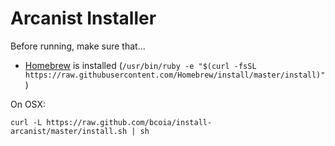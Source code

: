 Arcanist Installer
==================

Before running, make sure that...

* [Homebrew](http://brew.sh/) is installed (`/usr/bin/ruby -e "$(curl -fsSL https://raw.githubusercontent.com/Homebrew/install/master/install)"`)

On OSX:

    curl -L https://raw.github.com/bcoia/install-arcanist/master/install.sh | sh
